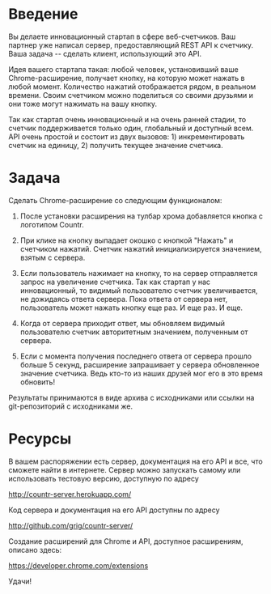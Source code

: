 # Введение

Вы делаете инновационный стартап в сфере веб-счетчиков. Ваш партнер уже написал
сервер, предоставляющий REST API к счетчику. Ваша задача -- сделать клиент,
использующий это API.

Идея вашего стартапа такая: любой человек, установивший ваше Chrome-расширение,
получает кнопку, на которую может нажать в любой момент. Количество нажатий
отображается рядом, в реальном времени. Своим счетчиком можно поделиться со
своими друзьями и они тоже могут нажимать на вашу кнопку.

Так как стартап очень инновационный и на очень ранней стадии, то счетчик
поддерживается только один, глобальный и доступный всем. API очень простой и
состоит из двух вызовов: 1) инкрементировать счетчик на единицу, 2) получить
текущее значение счетчика.

# Задача

Сделать Chrome-расширение со следующим функционалом:

1. После установки расширения на тулбар хрома добавляется кнопка с логотипом
   Countr.

2. При клике на кнопку выпадает окошко с кнопкой "Нажать" и счетчиком нажатий.
   Счетчик нажатий инициализируется значением, взятым с сервера.

3. Если пользователь нажимает на кнопку, то на сервер отправляется запрос на
   увеличение счетчика. Так как стартап у нас инновационный, то видимый
   пользователю счетчик увеличивается, не дожидаясь ответа сервера. Пока ответа
   от сервера нет, пользователь может нажать кнопку еще раз. И еще раз. И еще.

4. Когда от сервера приходит ответ, мы обновляем видимый пользователю счетчик
   авторитетным значением, полученным от сервера.

5. Если с момента получения последнего ответа от сервера прошло больше 5
   секунд, расширение запрашивает у сервера обновленное значение счетчика. Ведь
   кто-то из наших друзей мог его в это время обновить!

Результаты принимаются в виде архива с исходниками или ссылки на
git-репозиторий с исходниками же.

# Ресурсы

В вашем распоряжении есть сервер, документация на его API и все, что сможете
найти в интернете. Сервер можно запускать самому или использовать тестовую
версию, доступную по адресу

  http://countr-server.herokuapp.com/

Код сервера и документация на его API доступны по адресу

  http://github.com/grig/countr-server/

Создание расширений для Chrome и API, доступное расширениям, описано здесь:

  https://developer.chrome.com/extensions

Удачи!
